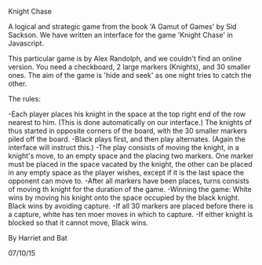 Knight Chase

A logical and strategic game from the book 'A Gamut of Games' by Sid Sackson. We have written an interface for the game 'Knight Chase' in Javascript.

This particular game is by Alex Randolph, and we couldn't find an online version. You need a checkboard, 2 large markers (Knights), and 30 smaller ones. The aim of the game is 'hide and seek' as one night tries to catch the other.

The rules:

-Each player places his knight in the space at the top right end of the row nearest to him. (This is done automatically on our interface.) The knights of thus started in opposite corners of the board, with the 30 smaller markers piled off the board.
-Black plays first, and then play alternates. (Again the interface will instruct this.)
-The play consists of moving the knight, in a knight's move, to an empty space and the placing two markers. One marker must be placed in the space vacated by the knight, the other can be placed in any empty space as the player wishes, except if it is the last space the opponent can move to.
-After all markers have been places, turns consists of moving th knight for the duration of the game.
-Winning the game: White wins by moving his knight onto the space occupied by the black knight. Black wins by avoiding capture.
-If all 30 markers are placed before there is a capture, white has ten moer moves in which to capture.
-If either knight is blocked so that it cannot move, Black wins.

By Harriet and Bat

07/10/15
